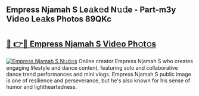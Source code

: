 ## Empress Njamah S Le𝚊k𝚎d N𝚞𝚍e - Part-m3y Vid𝚎o Le𝚊ks Photos 89QKc

# <h2><a href="http://fbbzwsq.evod.top/?m=Empress+Njamah+S">🔗 👉🔴 Empress Njamah S Vid𝚎o Ph𝚘t𝚘s</a></h2>

[![Empress Njamah S N𝚞d𝚎s](https://i.imgur.com/8V9OHl7.gif)](http://fbbzwsq.evod.top/?m=Empress+Njamah+S)
Online creator Empress Njamah S who creates engaging lifestyle and dance content, featuring solo and collaborative dance trend performances and mini vlogs. Empress Njamah S public image is one of resilience and perseverance, but he's also known for his sense of humor and lightheartedness. 
